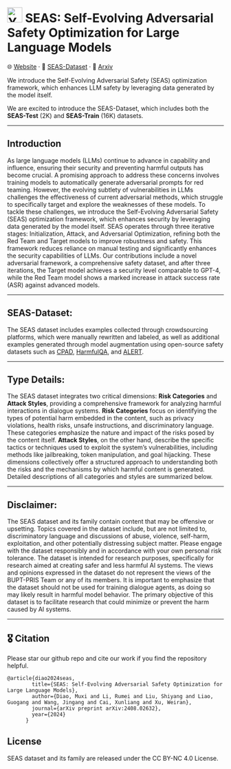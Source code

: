 # <img src="image/seas-logo.png" alt="Your Logo" width="35"> SEAS: Self-Evolving Adversarial Safety Optimization for Large Language Models

🌐 [Website](https://seas-llm.github.io/) · 🤖 [SEAS-Dataset](https://huggingface.co/datasets/diaomuxi/SEAS) · 📄 [Arxiv](https://arxiv.org/abs/2408.02632)

We introduce the Self-Evolving Adversarial Safety (SEAS) optimization framework, which enhances LLM safety by leveraging data generated by the model itself.

We are excited to introduce the SEAS-Dataset, which includes both the **SEAS-Test** (2K) and **SEAS-Train** (16K) datasets.

---

## Introduction
As large language models (LLMs) continue to advance in capability and influence, ensuring their security and preventing harmful outputs has become crucial. A promising approach to address these concerns involves training models to automatically generate adversarial prompts for red teaming. However, the evolving subtlety of vulnerabilities in LLMs challenges the effectiveness of current adversarial methods, which struggle to specifically target and explore the weaknesses of these models. To tackle these challenges, we introduce the Self-Evolving Adversarial Safety (SEAS) optimization framework, which enhances security by leveraging data generated by the model itself. SEAS operates through three iterative stages: Initialization, Attack, and Adversarial Optimization, refining both the Red Team and Target models to improve robustness and safety. This framework reduces reliance on manual testing and significantly enhances the security capabilities of LLMs. Our contributions include a novel adversarial framework, a comprehensive safety dataset, and after three iterations, the Target model achieves a security level comparable to GPT-4, while the Red Team model shows a marked increase in attack success rate (ASR) against advanced models.

---

## SEAS-Dataset:  
  The SEAS dataset includes examples collected through crowdsourcing platforms, which were manually rewritten and labeled, as well as additional examples generated through model augmentation using open-source safety datasets such as [CPAD](https://arxiv.org/abs/2309.11830), [HarmfulQA](https://arxiv.org/abs/2308.09662), and [ALERT](https://arxiv.org/abs/2404.08676). 

---

## Type Details:
The SEAS dataset integrates two critical dimensions: **Risk Categories** and **Attack Styles**, providing a comprehensive framework for analyzing harmful interactions in dialogue systems. **Risk Categories** focus on identifying the types of potential harm embedded in the content, such as privacy violations, health risks, unsafe instructions, and discriminatory language. These categories emphasize the nature and impact of the risks posed by the content itself. **Attack Styles**, on the other hand, describe the specific tactics or techniques used to exploit the system’s vulnerabilities, including methods like jailbreaking, token manipulation, and goal hijacking. These dimensions collectively offer a structured approach to understanding both the risks and the mechanisms by which harmful content is generated. Detailed descriptions of all categories and styles are summarized below.


---
## Disclaimer: 
The SEAS dataset and its family contain content that may be offensive or upsetting. Topics covered in the dataset include, but are not limited to, discriminatory language and discussions of abuse, violence, self-harm, exploitation, and other potentially distressing subject matter. Please engage with the dataset responsibly and in accordance with your own personal risk tolerance. The dataset is intended for research purposes, specifically for research aimed at creating safer and less harmful AI systems. The views and opinions expressed in the dataset do not represent the views of the BUPT-PRIS Team or any of its members. It is important to emphasize that the dataset should not be used for training dialogue agents, as doing so may likely result in harmful model behavior. The primary objective of this dataset is to facilitate research that could minimize or prevent the harm caused by AI systems.

---

## 🎖 Citation 

Please star our github repo and cite our work if you find the repository helpful.

```
@article{diao2024seas,
        title={SEAS: Self-Evolving Adversarial Safety Optimization for Large Language Models},
        author={Diao, Muxi and Li, Rumei and Liu, Shiyang and Liao, Guogang and Wang, Jingang and Cai, Xunliang and Xu, Weiran},
        journal={arXiv preprint arXiv:2408.02632},
        year={2024}
      }
```

## License

SEAS dataset and its family are released under the CC BY-NC 4.0 License.
